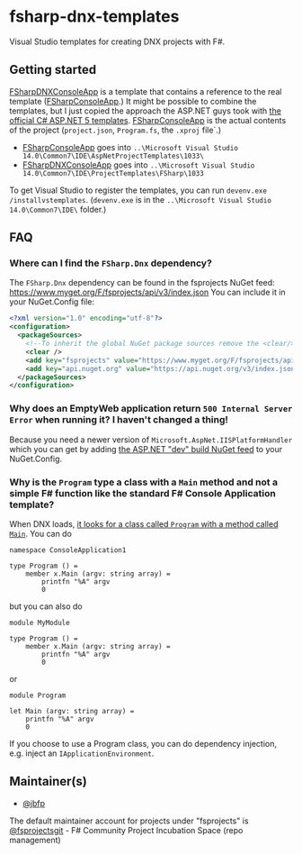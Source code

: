 # fsharp-dnx-templates
Visual Studio templates for creating DNX projects with F#.

## Getting started
[FSharpDNXConsoleApp](https://github.com/jbfp/fsharp-dnx-templates/tree/master/src/FSharpDNXConsoleApp) is a template that contains a reference to the real template ([FSharpConsoleApp](https://github.com/jbfp/fsharp-dnx-templates/tree/master/src/FSharpConsoleApp).) It might be possible to combine the templates, but I just copied the approach the ASP.NET guys took with [the official C# ASP.NET 5 templates](https://github.com/aspnet/Templates).
[FSharpConsoleApp](https://github.com/jbfp/fsharp-dnx-templates/tree/master/src/FSharpConsoleApp) is the actual contents of the project (`project.json`, `Program.fs`, the `.xproj` file`.)

* [FSharpConsoleApp](https://github.com/jbfp/fsharp-dnx-templates/tree/master/src/FSharpConsoleApp) goes into `..\Microsoft Visual Studio 14.0\Common7\IDE\AspNetProjectTemplates\1033\`
* [FSharpDNXConsoleApp](https://github.com/jbfp/fsharp-dnx-templates/tree/master/src/FSharpDNXConsoleApp) goes into `..\Microsoft Visual Studio 14.0\Common7\IDE\ProjectTemplates\FSharp\1033`

To get Visual Studio to register the templates, you can run `devenv.exe /installvstemplates`. (`devenv.exe` is in the `..\Microsoft Visual Studio 14.0\Common7\IDE\` folder.)

## FAQ
### Where can I find the `FSharp.Dnx` dependency?
The `FSharp.Dnx` dependency can be found in the fsprojects NuGet feed: https://www.myget.org/F/fsprojects/api/v3/index.json
You can include it in your NuGet.Config file:
```xml
<?xml version="1.0" encoding="utf-8"?>
<configuration>
  <packageSources>
    <!--To inherit the global NuGet package sources remove the <clear/> line below -->
    <clear />
    <add key="fsprojects" value="https://www.myget.org/F/fsprojects/api/v3/index.json" />
    <add key="api.nuget.org" value="https://api.nuget.org/v3/index.json" />
  </packageSources>
</configuration>
```

### Why does an EmptyWeb application return `500 Internal Server Error` when running it? I haven't changed a thing!
Because you need a newer version of `Microsoft.AspNet.IISPlatformHandler` which you can get by adding [the ASP.NET "dev" build NuGet feed](https://www.myget.org/F/aspnetvnext/api/v3/index.json) to your NuGet.Config.

### Why is the `Program` type a class with a `Main` method and not a simple F# function like the standard F# Console Application template?
When DNX loads, [it looks for a class called `Program` with a method called `Main`](https://github.com/aspnet/dnx/blob/7ac7929aa575e17b3c271e4a7a0c164418de0395/src/Microsoft.Dnx.Runtime.Sources/Impl/EntryPointExecutor.cs#L70-L111).
You can do
```F#
namespace ConsoleApplication1

type Program () =
    member x.Main (argv: string array) =
        printfn "%A" argv
        0
```
but you can also do
```F#
module MyModule

type Program () =
    member x.Main (argv: string array) =
        printfn "%A" argv
        0
```
or
```F#
module Program

let Main (argv: string array) =
    printfn "%A" argv
    0
```
If you choose to use a Program class, you can do dependency injection, e.g. inject an `IApplicationEnvironment`.

## Maintainer(s)
* [@jbfp](https://github.com/jbfp)

The default maintainer account for projects under "fsprojects" is [@fsprojectsgit](https://github.com/fsprojectsgit) - F# Community Project Incubation Space (repo management)
